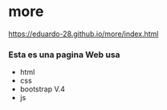 # more

https://eduardo-28.github.io/more/index.html

### Esta es una pagina Web usa
- html
- css
- bootstrap V.4
- js
